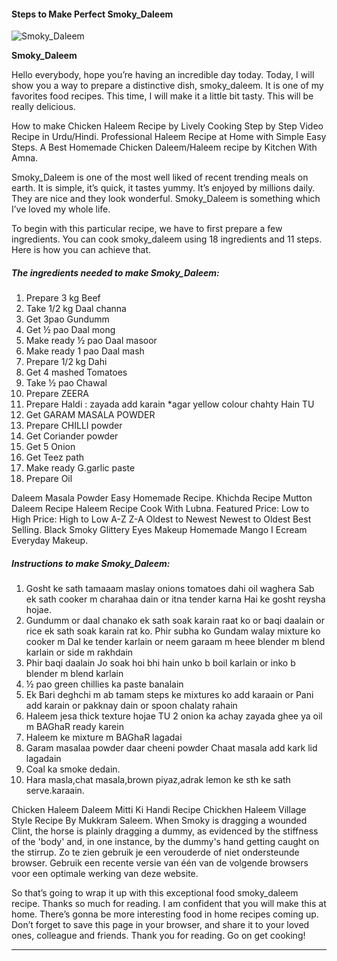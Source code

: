             

#### Steps to Make Perfect Smoky\_Daleem

![Smoky_Daleem](https://img-global.cpcdn.com/recipes/7f5ca77cbb1b8322/751x532cq70/smoky_daleem-recipe-main-photo.jpg)

**Smoky\_Daleem**

Hello everybody, hope you’re having an incredible day today. Today, I will show you a way to prepare a distinctive dish, smoky\_daleem. It is one of my favorites food recipes. This time, I will make it a little bit tasty. This will be really delicious.

How to make Chicken Haleem Recipe by Lively Cooking Step by Step Video Recipe in Urdu/Hindi. Professional Haleem Recipe at Home with Simple Easy Steps. A Best Homemade Chicken Daleem/Haleem recipe by Kitchen With Amna.

Smoky\_Daleem is one of the most well liked of recent trending meals on earth. It is simple, it’s quick, it tastes yummy. It’s enjoyed by millions daily. They are nice and they look wonderful. Smoky\_Daleem is something which I’ve loved my whole life.

To begin with this particular recipe, we have to first prepare a few ingredients. You can cook smoky\_daleem using 18 ingredients and 11 steps. Here is how you can achieve that.

##### The ingredients needed to make Smoky\_Daleem:

1.  Prepare 3 kg Beef
2.  Take 1/2 kg Daal channa
3.  Get 3pao Gundumm
4.  Get ½ pao Daal mong
5.  Make ready ½ pao Daal masoor
6.  Make ready 1 pao Daal mash
7.  Prepare 1/2 kg Dahi
8.  Get 4 mashed Tomatoes
9.  Take ½ pao Chawal
10.  Prepare ZEERA
11.  Prepare Haldi : zayada add karain \*agar yellow colour chahty Hain TU
12.  Get GARAM MASALA POWDER
13.  Prepare CHILLI powder
14.  Get Coriander powder
15.  Get 5 Onion
16.  Get Teez path
17.  Make ready G.garlic paste
18.  Prepare Oil

Daleem Masala Powder Easy Homemade Recipe. Khichda Recipe Mutton Daleem Recipe Haleem Recipe Cook With Lubna. Featured Price: Low to High Price: High to Low A-Z Z-A Oldest to Newest Newest to Oldest Best Selling. Black Smoky Glittery Eyes Makeup Homemade Mango I Ecream Everyday Makeup.

##### Instructions to make Smoky\_Daleem:

1.  Gosht ke sath tamaaam maslay onions tomatoes dahi oil waghera Sab ek sath cooker m charahaa dain or itna tender karna Hai ke gosht reysha hojae.
2.  Gundumm or daal chanako ek sath soak karain raat ko or baqi daalain or rice ek sath soak karain rat ko. Phir subha ko Gundam walay mixture ko cooker m Dal ke tender karlain or neem garaam m heee blender m blend karlain or side m rakhdain
3.  Phir baqi daalain Jo soak hoi bhi hain unko b boil karlain or inko b blender m blend karlain
4.  ½ pao green chillies ka paste banalain
5.  Ek Bari deghchi m ab tamam steps ke mixtures ko add karaain or Pani add karain or pakknay dain or spoon chalaty rahain
6.  Haleem jesa thick texture hojae TU 2 onion ka achay zayada ghee ya oil m BAGhaR ready karein
7.  Haleem ke mixture m BAGhaR lagadai
8.  Garam masalaa powder daar cheeni powder Chaat masala add kark lid lagadain
9.  Coal ka smoke dedain.
10.  Hara masla,chat masala,brown piyaz,adrak lemon ke sth ke sath serve.karaain.

Chicken Haleem Daleem Mitti Ki Handi Recipe Chickhen Haleem Village Style Recipe By Mukkram Saleem. When Smoky is dragging a wounded Clint, the horse is plainly dragging a dummy, as evidenced by the stiffness of the 'body' and, in one instance, by the dummy's hand getting caught on the stirrup. Zo te zien gebruik je een verouderde of niet ondersteunde browser. Gebruik een recente versie van één van de volgende browsers voor een optimale werking van deze website.

So that’s going to wrap it up with this exceptional food smoky\_daleem recipe. Thanks so much for reading. I am confident that you will make this at home. There’s gonna be more interesting food in home recipes coming up. Don’t forget to save this page in your browser, and share it to your loved ones, colleague and friends. Thank you for reading. Go on get cooking!

* * *